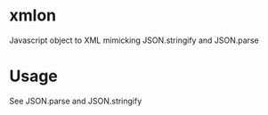 # xmlon
Javascript object to XML mimicking JSON.stringify and JSON.parse

# Usage
See JSON.parse and JSON.stringify